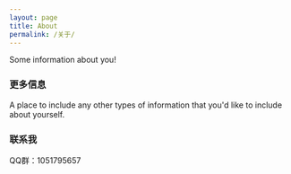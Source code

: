 ```yaml
---
layout: page
title: About
permalink: /关于/
---
```


Some information about you!

### 更多信息

A place to include any other types of information that you'd like to include about yourself.

### 联系我

QQ群：1051795657
